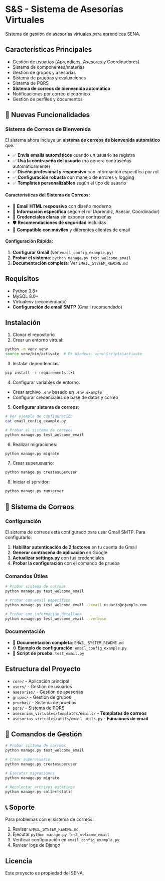 # S&S - Sistema de Asesorías Virtuales

Sistema de gestión de asesorías virtuales para aprendices SENA.

## Características Principales

- Gestión de usuarios (Aprendices, Asesores y Coordinadores)
- Sistema de componentes/materias
- Gestión de grupos y asesorías
- Sistema de pruebas y evaluaciones
- Sistema de PQRS
- **Sistema de correos de bienvenida automático**
- Notificaciones por correo electrónico
- Gestión de perfiles y documentos

## 🚀 Nuevas Funcionalidades

### Sistema de Correos de Bienvenida

El sistema ahora incluye un **sistema de correos de bienvenida automático** que:

- ✅ **Envía emails automáticos** cuando un usuario se registra
- ✅ **Usa la contraseña del usuario** (no genera contraseñas automáticamente)
- ✅ **Diseño profesional y responsivo** con información específica por rol
- ✅ **Configuración robusta** con manejo de errores y logging
- ✅ **Templates personalizables** según el tipo de usuario

#### Características del Sistema de Correos:

- 📧 **Email HTML responsivo** con diseño moderno
- 🎯 **Información específica** según el rol (Aprendiz, Asesor, Coordinador)
- 🔐 **Credenciales claras** sin exponer contraseñas
- 🛡️ **Recomendaciones de seguridad** incluidas
- 📱 **Compatible con móviles** y diferentes clientes de email

#### Configuración Rápida:

1. **Configurar Gmail** (ver `email_config_example.py`)
2. **Probar el sistema**: `python manage.py test_welcome_email`
3. **Documentación completa**: Ver `EMAIL_SYSTEM_README.md`

## Requisitos

- Python 3.8+
- MySQL 8.0+
- Virtualenv (recomendado)
- **Configuración de email SMTP** (Gmail recomendado)

## Instalación

1. Clonar el repositorio
2. Crear un entorno virtual:
```bash
python -m venv venv
source venv/bin/activate  # En Windows: venv\Scripts\activate
```

3. Instalar dependencias:
```bash
pip install -r requirements.txt
```

4. Configurar variables de entorno:
- Crear archivo `.env` basado en `.env.example`
- Configurar credenciales de base de datos y correo

5. **Configurar sistema de correos**:
```bash
# Ver ejemplo de configuración
cat email_config_example.py

# Probar el sistema de correos
python manage.py test_welcome_email
```

6. Realizar migraciones:
```bash
python manage.py migrate
```

7. Crear superusuario:
```bash
python manage.py createsuperuser
```

8. Iniciar el servidor:
```bash
python manage.py runserver
```

## 📧 Sistema de Correos

### Configuración

El sistema de correos está configurado para usar Gmail SMTP. Para configurarlo:

1. **Habilitar autenticación de 2 factores** en tu cuenta de Gmail
2. **Generar contraseña de aplicación** en Google
3. **Actualizar settings.py** con tus credenciales
4. **Probar la configuración** con el comando de prueba

### Comandos Útiles

```bash
# Probar sistema de correos
python manage.py test_welcome_email

# Probar con email específico
python manage.py test_welcome_email --email usuario@ejemplo.com

# Probar con información detallada
python manage.py test_welcome_email --verbose
```

### Documentación

- 📖 **Documentación completa**: `EMAIL_SYSTEM_README.md`
- ⚙️ **Ejemplo de configuración**: `email_config_example.py`
- 🧪 **Script de prueba**: `test_email.py`

## Estructura del Proyecto

- `core/` - Aplicación principal
- `users/` - Gestión de usuarios
- `asesorias/` - Gestión de asesorías
- `grupos/` - Gestión de grupos
- `pruebas/` - Sistema de pruebas
- `pqrs/` - Sistema de PQRS
- `asesorias_virtuales/templates/emails/` - **Templates de correos**
- `asesorias_virtuales/utils/email_utils.py` - **Funciones de email**

## 🔧 Comandos de Gestión

```bash
# Probar sistema de correos
python manage.py test_welcome_email

# Crear superusuario
python manage.py createsuperuser

# Ejecutar migraciones
python manage.py migrate

# Recolectar archivos estáticos
python manage.py collectstatic
```

## 📞 Soporte

Para problemas con el sistema de correos:

1. Revisar `EMAIL_SYSTEM_README.md`
2. Ejecutar `python manage.py test_welcome_email`
3. Verificar configuración en `email_config_example.py`
4. Revisar logs de Django

## Licencia

Este proyecto es propiedad del SENA. 